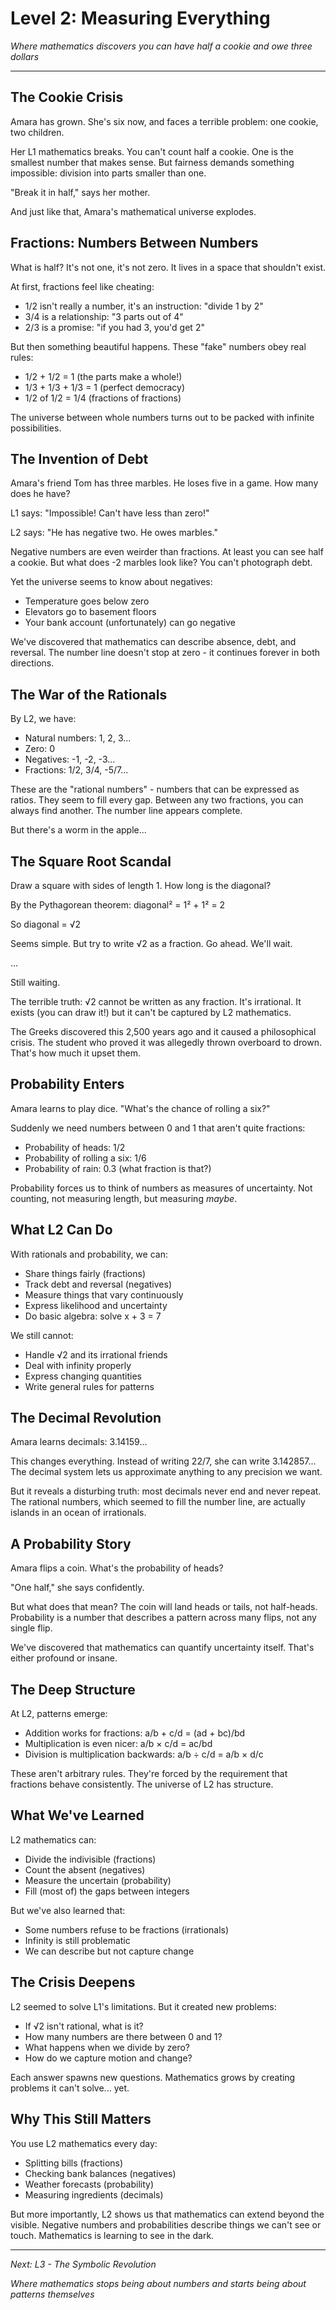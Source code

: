 # Level 2: Measuring Everything

*Where mathematics discovers you can have half a cookie and owe three dollars*

---

## The Cookie Crisis

Amara has grown. She's six now, and faces a terrible problem: one cookie, two children. 

Her L1 mathematics breaks. You can't count half a cookie. One is the smallest number that makes sense. But fairness demands something impossible: division into parts smaller than one.

"Break it in half," says her mother.

And just like that, Amara's mathematical universe explodes.

## Fractions: Numbers Between Numbers

What is half? It's not one, it's not zero. It lives in a space that shouldn't exist.

At first, fractions feel like cheating:
- 1/2 isn't really a number, it's an instruction: "divide 1 by 2"
- 3/4 is a relationship: "3 parts out of 4"
- 2/3 is a promise: "if you had 3, you'd get 2"

But then something beautiful happens. These "fake" numbers obey real rules:
- 1/2 + 1/2 = 1 (the parts make a whole!)
- 1/3 + 1/3 + 1/3 = 1 (perfect democracy)
- 1/2 of 1/2 = 1/4 (fractions of fractions)

The universe between whole numbers turns out to be packed with infinite possibilities.

## The Invention of Debt

Amara's friend Tom has three marbles. He loses five in a game. How many does he have?

L1 says: "Impossible! Can't have less than zero!"

L2 says: "He has negative two. He owes marbles."

Negative numbers are even weirder than fractions. At least you can see half a cookie. But what does -2 marbles look like? You can't photograph debt.

Yet the universe seems to know about negatives:
- Temperature goes below zero
- Elevators go to basement floors
- Your bank account (unfortunately) can go negative

We've discovered that mathematics can describe absence, debt, and reversal. The number line doesn't stop at zero - it continues forever in both directions.

## The War of the Rationals

By L2, we have:
- Natural numbers: 1, 2, 3...
- Zero: 0
- Negatives: -1, -2, -3...
- Fractions: 1/2, 3/4, -5/7...

These are the "rational numbers" - numbers that can be expressed as ratios. They seem to fill every gap. Between any two fractions, you can always find another. The number line appears complete.

But there's a worm in the apple...

## The Square Root Scandal

Draw a square with sides of length 1. How long is the diagonal?

By the Pythagorean theorem: diagonal² = 1² + 1² = 2

So diagonal = √2

Seems simple. But try to write √2 as a fraction. Go ahead. We'll wait.

...

Still waiting.

The terrible truth: √2 cannot be written as any fraction. It's irrational. It exists (you can draw it!) but it can't be captured by L2 mathematics.

The Greeks discovered this 2,500 years ago and it caused a philosophical crisis. The student who proved it was allegedly thrown overboard to drown. That's how much it upset them.

## Probability Enters

Amara learns to play dice. "What's the chance of rolling a six?"

Suddenly we need numbers between 0 and 1 that aren't quite fractions:
- Probability of heads: 1/2
- Probability of rolling a six: 1/6  
- Probability of rain: 0.3 (what fraction is that?)

Probability forces us to think of numbers as measures of uncertainty. Not counting, not measuring length, but measuring *maybe*.

## What L2 Can Do

With rationals and probability, we can:
- Share things fairly (fractions)
- Track debt and reversal (negatives)
- Measure things that vary continuously
- Express likelihood and uncertainty
- Do basic algebra: solve x + 3 = 7

We still cannot:
- Handle √2 and its irrational friends
- Deal with infinity properly
- Express changing quantities
- Write general rules for patterns

## The Decimal Revolution

Amara learns decimals: 3.14159...

This changes everything. Instead of writing 22/7, she can write 3.142857... The decimal system lets us approximate anything to any precision we want.

But it reveals a disturbing truth: most decimals never end and never repeat. The rational numbers, which seemed to fill the number line, are actually islands in an ocean of irrationals.

## A Probability Story

Amara flips a coin. What's the probability of heads?

"One half," she says confidently.

But what does that mean? The coin will land heads or tails, not half-heads. Probability is a number that describes a pattern across many flips, not any single flip.

We've discovered that mathematics can quantify uncertainty itself. That's either profound or insane.

## The Deep Structure

At L2, patterns emerge:
- Addition works for fractions: a/b + c/d = (ad + bc)/bd
- Multiplication is even nicer: a/b × c/d = ac/bd
- Division is multiplication backwards: a/b ÷ c/d = a/b × d/c

These aren't arbitrary rules. They're forced by the requirement that fractions behave consistently. The universe of L2 has structure.

## What We've Learned

L2 mathematics can:
- Divide the indivisible (fractions)
- Count the absent (negatives)
- Measure the uncertain (probability)
- Fill (most of) the gaps between integers

But we've also learned that:
- Some numbers refuse to be fractions (irrationals)
- Infinity is still problematic
- We can describe but not capture change

## The Crisis Deepens

L2 seemed to solve L1's limitations. But it created new problems:
- If √2 isn't rational, what is it?
- How many numbers are there between 0 and 1?
- What happens when we divide by zero?
- How do we capture motion and change?

Each answer spawns new questions. Mathematics grows by creating problems it can't solve... yet.

## Why This Still Matters

You use L2 mathematics every day:
- Splitting bills (fractions)
- Checking bank balances (negatives)
- Weather forecasts (probability)
- Measuring ingredients (decimals)

But more importantly, L2 shows us that mathematics can extend beyond the visible. Negative numbers and probabilities describe things we can't see or touch. Mathematics is learning to see in the dark.

---

*Next: L3 - The Symbolic Revolution*

*Where mathematics stops being about numbers and starts being about patterns themselves*